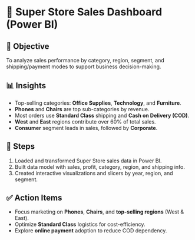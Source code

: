 # 🏬 Super Store Sales Dashboard (Power BI)

## 🎯 Objective  
To analyze sales performance by category, region, segment, and shipping/payment modes to support business decision-making.

## 📊 Insights  
- Top-selling categories: **Office Supplies**, **Technology**, and **Furniture**.  
- **Phones** and **Chairs** are top sub-categories by revenue.  
- Most orders use **Standard Class** shipping and **Cash on Delivery (COD)**.  
- **West** and **East** regions contribute over 60% of total sales.  
- **Consumer** segment leads in sales, followed by **Corporate**.

## 🧩 Steps  
1. Loaded and transformed Super Store sales data in Power BI.  
2. Built data model with sales, profit, category, region, and shipping info.  
3. Created interactive visualizations and slicers by year, region, and segment.

## ✅ Action Items  
- Focus marketing on **Phones**, **Chairs**, and **top-selling regions** (West & East).  
- Optimize **Standard Class** logistics for cost-efficiency.  
- Explore **online payment** adoption to reduce COD dependency.
